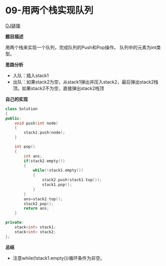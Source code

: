 # 09-用两个栈实现队列

[OJ链接](https://www.nowcoder.com/practice/54275ddae22f475981afa2244dd448c6?tpId=13&tqId=11158&tPage=1&rp=1&ru=%2Fta%2Fcoding-interviews&qru=%2Fta%2Fcoding-interviews%2Fquestion-ranking)

**题目描述**

用两个栈来实现一个队列，完成队列的Push和Pop操作。 队列中的元素为int类型。

**思路分析**

* 入队：插入stack1
* 出队：如果stack2为空，从stack1弹出并压入stack2，最后弹出stack2栈顶。如果stack2不为空，直接弹出stack2栈顶

**自己的实现**

```c++
class Solution
{
public:
    void push(int node) 
    {
        stack1.push(node);
    }

    int pop() 
    {
        int ans;
        if(stack2.empty())
        {
            while(!stack1.empty())
            {
                stack2.push(stack1.top());
                stack1.pop();
            }
        }
        ans=stack2.top();
        stack2.pop();
        return ans;
    }

private:
    stack<int> stack1;
    stack<int> stack2;
};
```

**总结**

* 注意while(!stack1.empty())循环条件为非空。


